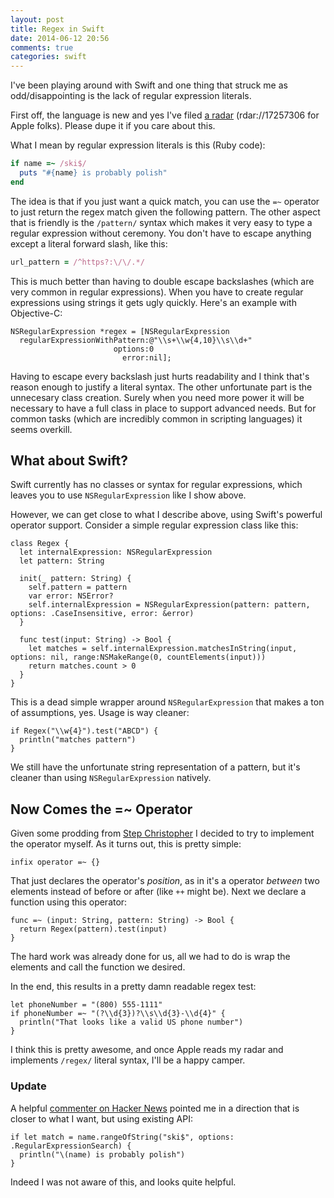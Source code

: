 ```yaml
---
layout: post
title: Regex in Swift
date: 2014-06-12 20:56
comments: true
categories: swift
---
```


I've been playing around with Swift and one thing that struck me as odd/disappointing is the lack of regular expression literals.

First off, the language is new and yes I've filed [a radar](http://openradar.appspot.com/17257306) (rdar://17257306 for Apple folks). Please dupe it if you care about this.

What I mean by regular expression literals is this (Ruby code):

```ruby
if name =~ /ski$/
  puts "#{name} is probably polish"
end
```

<!-- more -->

The idea is that if you just want a quick match, you can use the `=~` operator to just return the regex match given the following pattern. 
The other aspect that is friendly is the `/pattern/` syntax
which makes it very easy to type a regular expression without ceremony.  You don't have to escape anything except a literal forward slash, like this:

```ruby
url_pattern = /^https?:\/\/.*/
```

This is much better than having to double escape backslashes (which are very common in regular expressions). When you have to create regular expressions using strings it gets ugly quickly. Here's an
example with Objective-C:

```objc
NSRegularExpression *regex = [NSRegularExpression 
  regularExpressionWithPattern:@"\\s+\\w{4,10}\\s\\d+"
                       options:0
                         error:nil];
```

Having to escape every backslash just hurts readability and I think that's reason enough to justify a literal syntax.  The other unfortunate part is the unnecesary class creation. Surely when
you need more power it will be necessary to have a full class in place to support advanced needs.  But for common tasks (which are incredibly common in scripting languages) it seems
overkill.

## What about Swift?

Swift currently has no classes or syntax for regular expressions, which leaves you to use `NSRegularExpression` like I show above.

However, we can get close to what I describe above, using Swift's powerful operator support.  Consider a simple regular expression class like this:

```
class Regex {
  let internalExpression: NSRegularExpression
  let pattern: String

  init(_ pattern: String) {
    self.pattern = pattern
    var error: NSError?
    self.internalExpression = NSRegularExpression(pattern: pattern, options: .CaseInsensitive, error: &error)
  }

  func test(input: String) -> Bool {
    let matches = self.internalExpression.matchesInString(input, options: nil, range:NSMakeRange(0, countElements(input)))
    return matches.count > 0
  }
}
```

This is a dead simple wrapper around `NSRegularExpression` that makes a ton of assumptions, yes. Usage is way cleaner:

```
if Regex("\\w{4}").test("ABCD") {
  println("matches pattern")
}
```

We still have the unfortunate string representation of a pattern, but it's cleaner than using `NSRegularExpression` natively.

## Now Comes the =~ Operator

Given some prodding from [Step Christopher](https://twitter.com/RandomStep/status/476784959232163840) I decided to try to implement the operator myself. As it turns out, this is pretty simple:

```
infix operator =~ {}
```

That just declares the operator's *position*, as in it's a operator *between* two elements instead of before or after (like `++` might be). Next we declare a function using this operator:

```
func =~ (input: String, pattern: String) -> Bool {
  return Regex(pattern).test(input)
}
```

The hard work was already done for us, all we had to do is wrap the elements and call the function we desired.

In the end, this results in a pretty damn readable regex test:

```
let phoneNumber = "(800) 555-1111"
if phoneNumber =~ "(?\\d{3})?\\s\\d{3}-\\d{4}" {
  println("That looks like a valid US phone number")
}
```

I think this is pretty awesome, and once Apple reads my radar and implements `/regex/` literal syntax, I'll be a happy camper.

### Update

A helpful [commenter on Hacker News](https://news.ycombinator.com/item?id=7890148) pointed me in a direction that is closer 
to what I want, but using existing API:

```
if let match = name.rangeOfString("ski$", options: .RegularExpressionSearch) {
  println("\(name) is probably polish")
}
```

Indeed I was not aware of this, and looks quite helpful.

